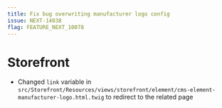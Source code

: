 ```yaml
---
title: Fix bug overwriting manufacturer logo config
issue: NEXT-14038
flag: FEATURE_NEXT_10078
---
```

# Storefront
* Changed `link` variable in `src/Storefront/Resources/views/storefront/element/cms-element-manufacturer-logo.html.twig` to redirect to the related page
